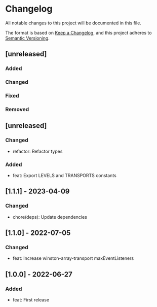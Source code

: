 # Changelog
All notable changes to this project will be documented in this file.

The format is based on [Keep a Changelog](https://keepachangelog.com/en/1.0.0/),
and this project adheres to [Semantic Versioning](https://semver.org/spec/v2.0.0.html).

## [unreleased]
### Added
### Changed
### Fixed
### Removed

## [unreleased]

### Changed
- refactor: Refactor types

### Added
- feat: Export LEVELS and TRANSPORTS constants

## [1.1.1] - 2023-04-09

### Changed
- chore(deps): Update dependencies

## [1.1.0] - 2022-07-05

### Changed
- feat: Increase winston-array-transport maxEventListeners

## [1.0.0] - 2022-06-27

### Added
- feat: First release
